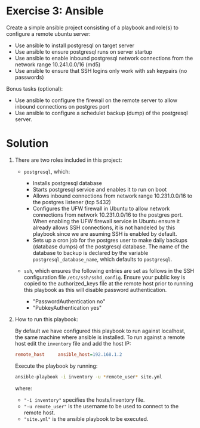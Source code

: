 Exercise 3: Ansible
===================

Create a simple ansible project consisting of a playbook and role(s) to configure a remote ubuntu server:

- Use ansible to install postgresql on target server
- Use ansible to ensure postgresql runs on server startup
- Use ansible to enable inbound postgresql network connections from the network range 10.241.0.0/16 (md5)
- Use ansible to ensure that SSH logins only work with ssh keypairs (no passwords)

Bonus tasks (optional):
- Use ansible to configure the firewall on the remote server to allow inbound connections on postgres port
- Use ansible to configure a schedulet backup (dump) of the postgresql server.



Solution
========

1. There are two roles included in this project:

    - `postgresql`, which:
        - Installs postgresql database
        - Starts postgresql service and enables it to run on boot
        - Allows inbound connections from network range 10.231.0.0/16 to the postgres listener (tcp 5432)
        - Configures the UFW firewall in Ubuntu to allow network connections from network 10.231.0.0/16 to the postgres port. When enabling the UFW firewall service in Ubuntu ensure it already allows SSH connections, it is not handeled by this playbook since we are asuming SSH is enabled by default.
        - Sets up a cron job for the postgres user to make daily backups (database dumps) of the postgresql database. The name of the database to backup is declared by the variable `postgresql_database_name`, which defaults to `postgresql`.

    - `ssh`, which ensures the following entries are set as follows in the SSH configuration file `/etc/ssh/sshd_config`. Ensure your public key is copied to the authorized_keys file at the remote host prior to running this playbook as this will disable password authentication.
        - "PasswordAuthentication no"
        - "PubkeyAuthentication yes"

2. How to run this playbook:

    By default we have configured this playbook to run against localhost, the same machine where ansible is installed. To run against a remote host edit the `inventory` file and add the host IP:

    ```ini
    remote_host     ansible_host=192.168.1.2
    ```

    Execute the playbook by running:

    ```bash
    ansible-playbook -i inventory -u *remote_user* site.yml
    ```

    where:

    - `"-i inventory"` specifies the hosts/inventory file.
    - `"-u remote_user"` is the username to be used to connect to the remote host.
    - `"site.yml"` is the ansible playbook to be executed.

